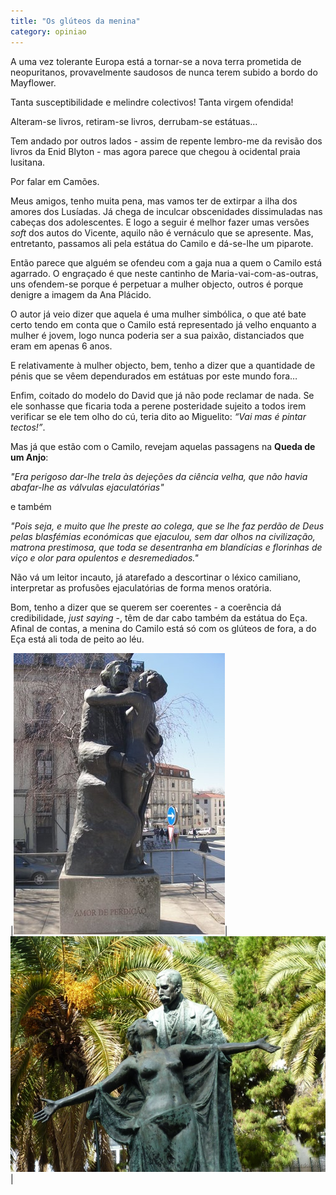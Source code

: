 ```yaml
---
title: "Os glúteos da menina"
category: opiniao
---
```


A uma vez tolerante Europa está a tornar-se a nova terra prometida de neopuritanos, provavelmente saudosos de nunca terem subido a bordo do Mayflower.

Tanta susceptibilidade e melindre colectivos! Tanta virgem ofendida!

Alteram-se livros, retiram-se livros, derrubam-se estátuas...

Tem andado por outros lados - assim de repente lembro-me da revisão dos livros da Enid Blyton - mas agora parece que chegou à ocidental praia lusitana.

Por falar em Camões.

Meus amigos, tenho muita pena, mas vamos ter de extirpar a ilha dos amores dos Lusíadas. Já chega de inculcar obscenidades dissimuladas nas cabeças dos adolescentes. E logo a seguir é melhor fazer umas versões *soft* dos autos do Vicente, aquilo não é vernáculo que se apresente. Mas, entretanto, passamos ali pela estátua do Camilo e dá-se-lhe um piparote.

Então parece que alguém se ofendeu com a gaja nua a quem o Camilo está agarrado. O engraçado é que neste cantinho de Maria-vai-com-as-outras, uns ofendem-se porque é perpetuar a mulher objecto, outros é porque denigre a imagem da Ana Plácido.

O autor já veio dizer que aquela é uma mulher simbólica, o que até bate certo tendo em conta que o Camilo está representado já velho enquanto a mulher é jovem, logo nunca poderia ser a sua paixão, distanciados que eram em apenas 6 anos.

E relativamente à mulher objecto, bem, tenho a dizer que a quantidade de pénis que se vêem dependurados em estátuas por este mundo fora…

Enfim, coitado do modelo do David que já não pode reclamar de nada. Se ele sonhasse que ficaria toda a perene posteridade sujeito a todos irem verificar se ele tem olho do cú, teria dito ao Miguelito: *“Vai mas é pintar tectos!”*.

Mas já que estão com o Camilo, revejam aquelas passagens na **Queda de um Anjo**:

*"Era perigoso dar-lhe trela às dejeções da ciência velha, que não havia abafar-lhe as válvulas ejaculatórias"* 

e também

*"Pois seja, e muito que lhe preste ao colega, que se lhe faz perdão de Deus pelas blasfémias económicas que ejaculou, sem dar olhos na civilização, matrona prestimosa, que toda se desentranha em blandícias e florinhas de viço e olor para opulentos e desremediados."*

Não vá um leitor incauto, já atarefado a descortinar o léxico camiliano, interpretar as profusões ejaculatórias de forma menos oratória.

Bom, tenho a dizer que se querem ser coerentes - a coerência dá credibilidade, *just saying* -, têm de dar cabo também da estátua do Eça. Afinal de contas, a menina do Camilo está só com os glúteos de fora, a do Eça está ali toda de peito ao léu.

|![Something with eggs](/assets/images/posts/camilo.jpg)|![Chocadeira](/assets/images/posts/eca.jpg)|
